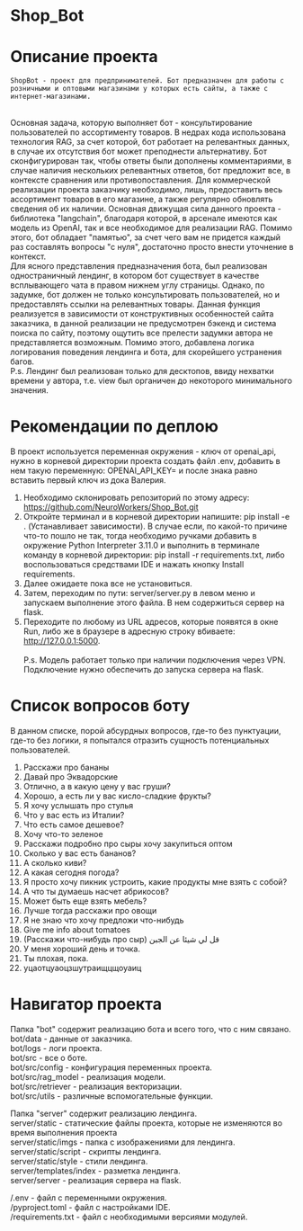 # Shop_Bot

# Описание проекта
    ShopBot - проект для предпринимателей. Бот предназначен для работы с розничными и оптовыми магазинами у которых есть сайты, а также с интернет-магазинами.
<br>Основная задача, которую выполняет бот - консультирование пользователей по ассортименту товаров. В недрах кода использована технология RAG,
за счет которой, бот работает на релевантных данных, в случае их отсутствия бот может преподнести альтернативу. Бот сконфигурирован так, чтобы
ответы были дополнены комментариями, в случае наличия нескольких релевантных ответов, бот предложит все, в контексте сравнения или противопоставления.
Для коммерческой реализации проекта заказчику необходимо, лишь, предоставить весь ассортимент товаров в его магазине, а также регулярно обновлять сведения
об их наличии. Основная движущая сила данного проекта - библиотека "langchain", благодаря которой, в арсенале имеются как модель из OpenAI, так и все необходимое
для реализации RAG. Помимо этого, бот обладает "памятью", за счет чего вам не придется каждый раз составлять вопросы "с нуля", достаточно просто внести
уточнение в контекст.<br>Для ясного представления предназначения бота, был реализован одностраничный лендинг, в котором бот существует в качестве всплывающего
чата в правом нижнем углу страницы. Однако, по задумке, бот должен не только консультировать пользователей, но и предоставлять ссылки на релевантных товары. 
Данная функция реализуется в зависимости от конструктивных особенностей сайта заказчика, в данной реализации не предусмотрен бэкенд и система поиска по сайту,
поэтому ощутить все прелести задумки автора не представляется возможным. Помимо этого, добавлена логика логирования поведения лендинга и бота, для скорейшего
устранения багов.<br>
P.s. Лендинг был реализован только для десктопов, ввиду нехватки времени у автора, т.е. view был органичен до некоторого минимального значения.  

# Рекомендации по деплою
В проект используется переменная окружения - ключ от openai_api, нужно в корневой директории проекта создать файл .env, добавить в нем такую переменную: OPENAI_API_KEY= и после знака равно вставить первый ключ из дока Валерия.
1) Необходимо склонировать репозиторий по этому адресу: https://github.com/NeuroWorkers/Shop_Bot.git
2) Откройте терминал и в корневой директории напишите: pip install -e . (Устанавливает зависимости). В случае если, по какой-то причине что-то
пошло не так, тогда необходимо ручками добавить в окружение Python Interpreter 3.11.0 и выполнить в терминале команду в корневой директории: pip install -r requirements.txt, 
либо воспользоваться средствами IDE и нажать кнопку Install requirements.
3) Далее ожидаете пока все не установиться.
4) Затем, переходим по пути: server/server.py в левом меню и запускаем выполнение этого файла. В нем содержиться сервер на flask.
5) Переходите по любому из URL адресов, которые появятся в окне Run, либо же в браузере в адресную строку вбиваете: http://127.0.0.1:5000.
<br><br>P.s. Модель работает только при наличии подключения через VPN. Подключение нужно обеспечить до запуска сервера на flask.

# Список вопросов боту
В данном списке, порой абсурдных вопросов, где-то без пунктуации, где-то без логики, я попытался отразить сущность потенциальных пользователей.
1) Расскажи про бананы
2) Давай про Эквадорские
3) Отлично, а в какую цену у вас груши?
4) Хорошо, а есть ли у вас кисло-сладкие фрукты?
5) Я хочу услышать про стулья
6) Что у вас есть из Италии?
7) Что есть самое дешевое?
8) Хочу что-то зеленое
9) Расскажи подробно про сыры хочу закупиться оптом
10) Сколько у вас есть бананов?
11) А сколько киви?
12) А какая сегодня погода?
13) Я просто хочу пикник устроить, какие продукты мне взять с собой?
14) А что ты думаешь насчет абрикосов?
15) Может быть еще взять мебель?
16) Лучше тогда расскажи про овощи
17) Я не знаю что хочу предложи что-нибудь
18) Give me info about tomatoes
19) (Расскажи что-нибудь про сыр) قل لي شيئا عن الجبن
20) У меня хороший день и точка.
21) Ты плохая, пока.
22) уцаотцуаоцзшутраищцщоуаиц

# Навигатор проекта 
Папка "bot" содержит реализацию бота и всего того, что с ним связано.<br>
bot/data - данные от заказчика.<br>
bot/logs - логи проекта.<br>
bot/src - все о боте.<br>
bot/src/config - конфигурация переменных проекта.<br>
bot/src/rag_model - реализация модели.<br> 
bot/src/retriever - реализация векторизации.<br>
bot/src/utils - различные вспомогательные функции.<br>

Папка "server" содержит реализацию лендинга.<br>
server/static - статические файлы проекта, которые не изменяются во время выполнения проекта<br>
server/static/imgs - папка с изображениями для лендинга.<br>
server/static/script - скрипты лендинга.<br>
server/static/style - стили лендинга.<br>
server/templates/index - разметка лендинга.<br>
server/server - реализация сервера на flask.<br>

/.env - файл с переменными окружения.<br>
/pyproject.toml - файл с настройками IDE.<br>
/requirements.txt - файл с необходимыми версиями модулей.